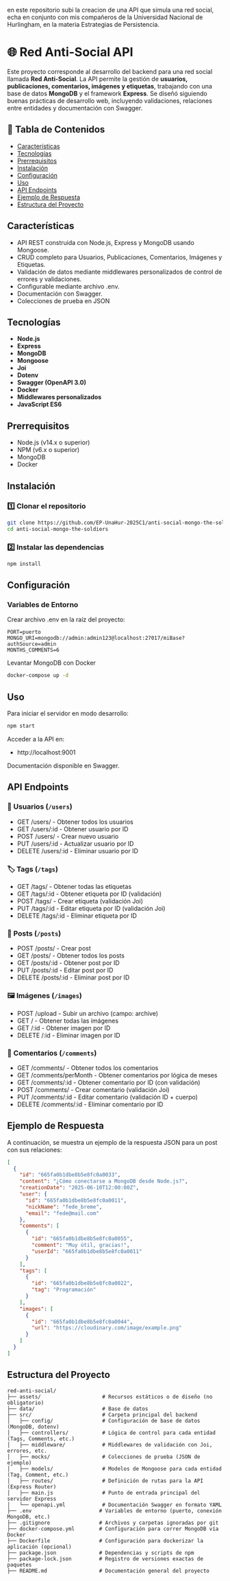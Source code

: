 en este repositorio subi la creacion de una API que simula una red social, echa en conjunto con mis compañeros de la Universidad Nacional de Hurlingham, en la materia Estrategias de Persistencia.
# 🌐 Red Anti-Social API

Este proyecto corresponde al desarrollo del backend para una red social llamada **Red Anti-Social**. La API permite la gestión de **usuarios, publicaciones, comentarios, imágenes y etiquetas**, trabajando con una base de datos **MongoDB** y el framework **Express**. Se diseñó siguiendo buenas prácticas de desarrollo web, incluyendo validaciones, relaciones entre entidades y documentación con Swagger.

## 📑 Tabla de Contenidos

- [Características](#características)
- [Tecnologías](#tecnologías)
- [Prerrequisitos](#prerrequisitos)
- [Instalación](#instalación)
- [Configuración](#configuración)
- [Uso](#uso)
- [API Endpoints](#api-endpoints)
- [Ejemplo de Respuesta](#ejemplo-de-respuesta)
- [Estructura del Proyecto](#estructura-del-proyecto)

## Características

- API REST construida con Node.js, Express y MongoDB usando Mongoose.
- CRUD completo para Usuarios, Publicaciones, Comentarios, Imágenes y Etiquetas.
- Validación de datos mediante middlewares personalizados de control de errores y validaciones.
- Configurable mediante archivo .env.
- Documentación con Swagger.
- Colecciones de prueba en JSON

## Tecnologías

- **Node.js** 
- **Express** 
- **MongoDB** 
- **Mongoose** 
- **Joi** 
- **Dotenv**
- **Swagger (OpenAPI 3.0)**
- **Docker**
- **Middlewares personalizados**
- **JavaScript ES6**

## Prerrequisitos

- Node.js (v14.x o superior)
- NPM (v6.x o superior)
- MongoDB 
- Docker 

## Instalación

### 1️⃣ Clonar el repositorio

```bash
git clone https://github.com/EP-UnaHur-2025C1/anti-social-mongo-the-soldiers.git
cd anti-social-mongo-the-soldiers
```

### 2️⃣ Instalar las dependencias

```bash
npm install
```

## Configuración

### Variables de Entorno

Crear archivo .env en la raíz del proyecto:

```env
PORT=puerto
MONGO_URI=mongodb://admin:admin123@localhost:27017/miBase?authSource=admin
MONTHS_COMMENTS=6
```

Levantar MongoDB con Docker

```bash
docker-compose up -d
```

## Uso

Para iniciar el servidor en modo desarrollo:

```bash
npm start
```

Acceder a la API en:

- http://localhost:9001

Documentación disponible en Swagger.

## API Endpoints

### 👤 Usuarios (`/users`)

- GET /users/ - Obtener todos los usuarios
- GET /users/:id - Obtener usuario por ID
- POST /users/ - Crear nuevo usuario
- PUT /users/:id - Actualizar usuario por ID
- DELETE /users/:id - Eliminar usuario por ID

### 🏷️ Tags (`/tags`)

- GET /tags/ - Obtener todas las etiquetas
- GET /tags/:id - Obtener etiqueta por ID (validación)
- POST /tags/ - Crear etiqueta (validación Joi)
- PUT /tags/:id - Editar etiqueta por ID (validación Joi)
- DELETE /tags/:id - Eliminar etiqueta por ID

### 📝 Posts (`/posts`)

- POST /posts/ - Crear post
- GET /posts/ - Obtener todos los posts
- GET /posts/:id - Obtener post por ID
- PUT /posts/:id - Editar post por ID
- DELETE /posts/:id - Eliminar post por ID

### 🖼️ Imágenes (`/images`)

- POST /upload - Subir un archivo (campo: archive)
- GET / - Obtener todas las imágenes
- GET /:id - Obtener imagen por ID
- DELETE /:id - Eliminar imagen por ID

### 💬 Comentarios (`/comments`)

- GET /comments/ - Obtener todos los comentarios
- GET /comments/perMonth - Obtener comentarios por lógica de meses
- GET /comments/:id - Obtener comentario por ID (con validación)
- POST /comments/ - Crear comentario (validación Joi)
- PUT /comments/:id - Editar comentario (validación ID + cuerpo)
- DELETE /comments/:id - Eliminar comentario por ID

## Ejemplo de Respuesta

A continuación, se muestra un ejemplo de la respuesta JSON para un post con sus relaciones:

```json
[
  {
    "id": "665fa0b1dbe8b5e8fc0a0033",
    "content": "¿Cómo conectarse a MongoDB desde Node.js?",
    "creationDate": "2025-06-10T12:00:00Z",
    "user": {
      "id": "665fa0b1dbe8b5e8fc0a0011",
      "nickName": "fede_breme",
      "email": "fede@mail.com"
    },
    "comments": [
      {
        "id": "665fa0b1dbe8b5e8fc0a0055",
        "comment": "Muy útil, gracias!",
        "userId": "665fa0b1dbe8b5e8fc0a0011"
      }
    ],
    "tags": [
      {
        "id": "665fa0b1dbe8b5e8fc0a0022",
        "tag": "Programación"
      }
    ],
    "images": [
      {
        "id": "665fa0b1dbe8b5e8fc0a0044",
        "url": "https://cloudinary.com/image/example.png"
      }
    ]
  }
]
```

## Estructura del Proyecto

```
red-anti-social/
├── assets/                    # Recursos estáticos o de diseño (no obligatorio)
├── data/                      # Base de datos
├── src/                       # Carpeta principal del backend
│   ├── config/                # Configuración de base de datos (MongoDB, dotenv)
│   ├── controllers/           # Lógica de control para cada entidad (Tags, Comments, etc.)
│   ├── middleware/            # Middlewares de validación con Joi, errores, etc.
│   ├── mocks/                 # Colecciones de prueba (JSON de ejemplo)
│   ├── models/                # Modelos de Mongoose para cada entidad (Tag, Comment, etc.)
│   ├── routes/                # Definición de rutas para la API (Express Router)
│   ├── main.js                # Punto de entrada principal del servidor Express
│   └── openapi.yml            # Documentación Swagger en formato YAML
├── .env                      # Variables de entorno (puerto, conexión MongoDB, etc.)
├── .gitignore                # Archivos y carpetas ignoradas por git
├── docker-compose.yml        # Configuración para correr MongoDB vía Docker
├── Dockerfile                # Configuración para dockerizar la aplicación (opcional)
├── package.json              # Dependencias y scripts de npm
├── package-lock.json         # Registro de versiones exactas de paquetes
├── README.md                 # Documentación general del proyecto
```
